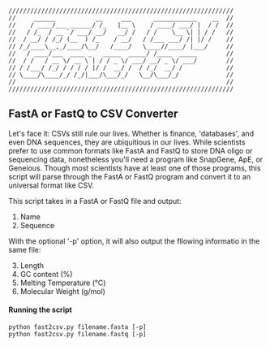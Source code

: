 ```
//////////////////////////////////////////////////////////////
//     ______           __     ___      ____________    __  //
//    / ____/___ ______/ /_   |__ \    / ____/ ___/ |  / /  //
//   / /_  / __ `/ ___/ __/   __/ /   / /    \__ \| | / /   //
//  / __/ / /_/ (__  ) /_    / __/   / /___ ___/ /| |/ /    //
// /_/____\__,_/____/\__/   /____/   \____//____/ |___/     //
//   / ____/___  ____ _   _____  _____/ /____  _____        //
//  / /   / __ \/ __ \ | / / _ \/ ___/ __/ _ \/ ___/        //
// / /___/ /_/ / / / / |/ /  __/ /  / /_/  __/ /            //
// \____/\____/_/ /_/|___/\___/_/   \__/\___/_/             //
//                                                          //
//////////////////////////////////////////////////////////////

```

## FastA or FastQ to CSV Converter

Let's face it: CSVs still rule our lives. Whether is finance, 'databases', and even DNA sequences, they are ubiquitious in our lives.
While scientists prefer to use common formats like FastA and FastQ to store DNA oligo or sequencing data, nonetheless you'll need a program like SnapGene, ApE, or Geneious.
Though most scientists have at least one of those programs, this script will parse through the FastA or FastQ program and convert it to an universal format like CSV.

This script takes in a FastA or FastQ file and output:
1. Name
2. Sequence

With the optional '-p' option, it will also output the fllowing informatio in the same file:

3. Length
4. GC content (%)
5. Melting Temperature (&deg;C)
6. Molecular Weight (g/mol)

#### Running the script
```
python fast2csv.py filename.fasta [-p]
python fast2csv.py filename.fastq [-p]

```
